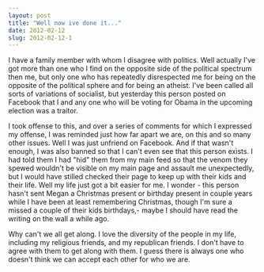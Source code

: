 ```yaml
---
layout: post
title: "Well now ive done it..."
date: 2012-02-12
slug: 2012-02-12-1
---
```


I have a family member with whom I disagree with politics.  Well actually I&apos;ve got more than one who I find on the opposite side of the political spectrum then me, but only one who has repeatedly disrespected me for being on the opposite of the political sphere and for being an atheist.  I&apos;ve been called all sorts of variations of socialist, but yesterday this person posted on Facebook that I and any one who will be voting for Obama in the upcoming election was a traitor.  

I took offense to this, and over a series of comments for which I expressed my offense, I was reminded just how far apart we are, on this and so many other issues.  Well I was just unfriend on Facebook.  And if that wasn&apos;t enough, I was also banned so that I can&apos;t even see that this person exists.  I had told them I had &quot;hid&quot; them from my main feed so that the venom they spewed wouldn&apos;t be visible on my main page and assault me unexpectedly, but I would have stilled checked their page to keep up with their kids and their life.  Well my life just got a bit easier for me.   I wonder - this person hasn&apos;t sent Megan a Christmas present or birthday present in couple years while I have been at least remembering Christmas, though I&apos;m sure a missed a couple of their kids birthdays,- maybe I should have read the writing on the wall a while ago.    

Why can&apos;t we all get along.  I love the diversity of  the people in my life, including my religious friends, and my republican friends. I don&apos;t have to agree with them to get along with them.   I guess there is always one who doesn&apos;t think we can accept each other for who we are.

 <br />

